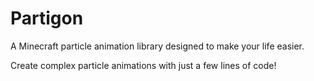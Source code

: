 # Partigon

A Minecraft particle animation library designed to make your life easier.

Create complex particle animations with just a few lines of code!
